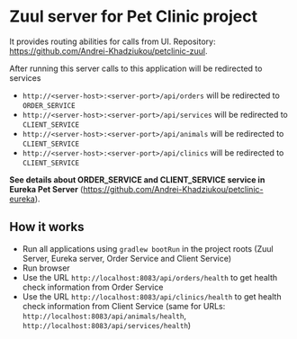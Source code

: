 # Zuul server for Pet Clinic project

It provides routing abilities for calls from UI.
Repository: https://github.com/Andrei-Khadziukou/petclinic-zuul.

After running this server calls to this application will be redirected to services
* `http://<server-host>:<server-port>/api/orders` will be redirected to `ORDER_SERVICE`
* `http://<server-host>:<server-port>/api/services` will be redirected to `CLIENT_SERVICE`
* `http://<server-host>:<server-port>/api/animals` will be redirected to `CLIENT_SERVICE`
* `http://<server-host>:<server-port>/api/clinics` will be redirected to `CLIENT_SERVICE`

**See details about ORDER_SERVICE and CLIENT_SERVICE service in Eureka Pet Server** (https://github.com/Andrei-Khadziukou/petclinic-eureka).

## How it works
* Run all applications using `gradlew bootRun` in the project roots (Zuul Server, Eureka server, Order Service and Client Service)
* Run browser
* Use the URL `http://localhost:8083/api/orders/health` to get health check information from Order Service
* Use the URL `http://localhost:8083/api/clinics/health` to get health check information from Client Service (same for URLs: `http://localhost:8083/api/animals/health`, `http://localhost:8083/api/services/health`)
